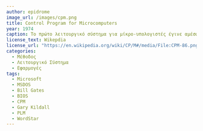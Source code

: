```yaml
---
author: epidrome
image_url: /images/cpm.png
title: Control Program for Microcomputers 
year: 1974 
caption: Το πρώτο λειτουργικό σύστημα για μίκρο-υπολογιστές έγινε αμέσως πολύ δημοφιλές γιατί επέτρεπε στους προγραμματιστές να αναπτύξουν τις εφαρμογές τους ανεξάρτητα από τις αρχιτεκτονικές λεπτομέρειες της συμβολικής γλώσσας μηχανής. Το CPM βασιζόταν σε ένα ξεχωριστό επίπεδο BIOS, ώστε να διαχωρήσει το λογισμικό του συστήματος διαχείρισης αρχείων από τις λεπτομέρειες του υλικού συστήματος εισόδου και εξόδου.
license_text: Wikepdia
license_url: "https://en.wikipedia.org/wiki/CP/M#/media/File:CPM-86.png"
categories: 
  - Μέθοδος
  - Λειτουργικό Σύστημα
  - Εφαρμογές
tags:
  - Microsoft
  - MSDOS
  - Bill Gates
  - BIOS
  - CPM
  - Gary Kildall
  - PLM
  - WordStar
---
```

